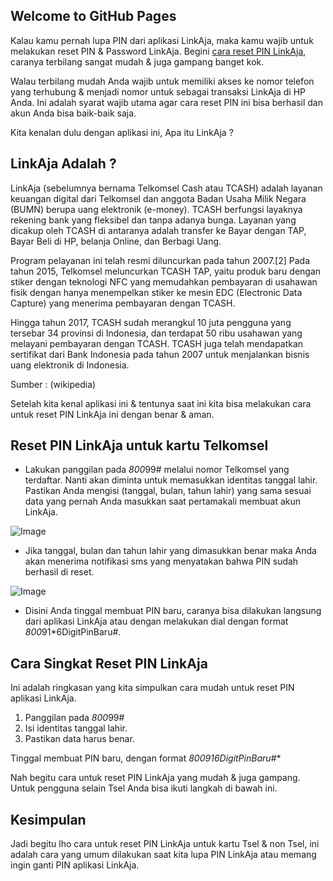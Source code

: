 ## Welcome to GitHub Pages

Kalau kamu pernah lupa PIN dari aplikasi LinkAja, maka kamu wajib untuk melakukan reset PIN & Password LinkAja. Begini [cara reset PIN LinkAja](https://sidikul.com/cara-reset-pin-linkaja/), caranya terbilang sangat mudah & juga gampang banget kok.

Walau terbilang mudah Anda wajib untuk memiliki akses ke nomor telefon yang terhubung & menjadi nomor untuk sebagai transaksi LinkAja di HP Anda. Ini adalah syarat wajib utama agar cara reset PIN ini bisa berhasil dan akun Anda bisa baik-baik saja.

Kita kenalan dulu dengan aplikasi ini, Apa itu LinkAja ?

## LinkAja Adalah ?

LinkAja (sebelumnya bernama Telkomsel Cash atau TCASH) adalah layanan keuangan digital dari Telkomsel dan anggota Badan Usaha Milik Negara (BUMN) berupa uang elektronik (e-money). TCASH berfungsi layaknya rekening bank yang fleksibel dan tanpa adanya bunga. Layanan yang dicakup oleh TCASH di antaranya adalah transfer ke Bayar dengan TAP, Bayar Beli di HP, belanja Online, dan Berbagi Uang.

Program pelayanan ini telah resmi diluncurkan pada tahun 2007.[2] Pada tahun 2015, Telkomsel meluncurkan TCASH TAP, yaitu produk baru dengan stiker dengan teknologi NFC yang memudahkan pembayaran di usahawan fisik dengan hanya menempelkan stiker ke mesin EDC (Electronic Data Capture) yang menerima pembayaran dengan TCASH.

Hingga tahun 2017, TCASH sudah merangkul 10 juta pengguna yang tersebar 34 provinsi di Indonesia, dan terdapat 50 ribu usahawan yang melayani pembayaran dengan TCASH. TCASH juga telah mendapatkan sertifikat dari Bank Indonesia pada tahun 2007 untuk menjalankan bisnis uang elektronik di Indonesia.

Sumber : (wikipedia)

Setelah kita kenal aplikasi ini & tentunya saat ini kita bisa melakukan cara untuk reset PIN LinkAja ini dengan benar & aman.

## Reset PIN LinkAja untuk kartu Telkomsel
- Lakukan panggilan pada *800*99# melalui nomor Telkomsel yang terdaftar. Nanti akan diminta untuk memasukkan identitas tanggal lahir. Pastikan Anda mengisi (tanggal, bulan, tahun lahir) yang sama sesuai data yang pernah Anda masukkan saat pertamakali membuat akun LinkAja.

![Image](https://www.ikeni.net/wp-content/uploads/2019/08/Reset-PIN-LinkAja.jpg)

- Jika tanggal, bulan dan tahun lahir yang dimasukkan benar maka Anda akan menerima notifikasi sms yang menyatakan bahwa PIN sudah berhasil di reset.

![Image](https://www.ikeni.net/wp-content/uploads/2019/08/Reset-Buat-PIN-Baru-LinkAja.jpg)

- Disini Anda tinggal membuat PIN baru, caranya bisa dilakukan langsung dari aplikasi LinkAja atau dengan melakukan dial dengan format *800*91*6DigitPinBaru#.

## Cara Singkat Reset PIN LinkAja

Ini adalah ringkasan yang kita simpulkan cara mudah untuk reset PIN aplikasi LinkAja.

1. Panggilan pada *800*99#
2. Isi identitas tanggal lahir.
3. Pastikan data harus benar.

Tinggal membuat PIN baru, dengan format ***800*91*6DigitPinBaru#**

Nah begitu cara untuk reset PIN LinkAja yang mudah & juga gampang. Untuk pengguna selain Tsel Anda bisa ikuti langkah di bawah ini.

## Kesimpulan

Jadi begitu lho cara untuk reset PIN LinkAja untuk kartu Tsel & non Tsel, ini adalah cara yang umum dilakukan saat kita lupa PIN LinkAja atau memang ingin ganti PIN aplikasi LinkAja.

